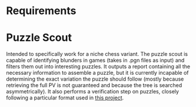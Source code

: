 
# Requirements


# Puzzle Scout

Intended to specifically work for a niche chess variant. The puzzle scout is capable of identifying blunders in games (takes in .pgn files as input) and filters them out into interesting puzzles. It outputs a report containing all the necessary information to assemble a puzzle, but it is currently incapable of determining the exact variation the puzzle should follow (mostly because retrieving the full PV is not guaranteed and because the tree is searched asymmetrically). It also performs a verification step on puzzles, closely following a particular format used in [this project](https://github.com/Norberttony/local-hyper-chess).
